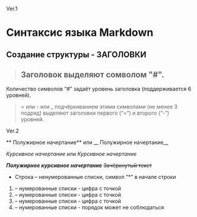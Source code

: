 Ver.1

# Синтаксис языка Markdown

## Создание структуры - ЗАГОЛОВКИ 
> ## Заголовок выделяют сомволом "#". 
Количество символов “#” задаёт уровень заголовка  (поддерживается 6 уровней).
> = или - или _ подчёркиванием этими символами (не менее 3 подряд) выделяют заголовки  первого (“=”) и второго (“-”) уровней.

Ver.2 

** Полужирное начертание** или __ Полужирное начертание__

*Курсивное начертание* или _Курсивное начертание_

***Полужирное курсивное начертание***
~~Зачёркнутый текст~~

* Строка – ненумерованные списки, символ “*” в начале строки
1. – нумерованные списки - цифра с точкой
2. – нумерованные списки - цифра с точкой
5. – нумерованные списки - цифра с точкой
4. – нумерованные списки - порядок может не соблюдаться





